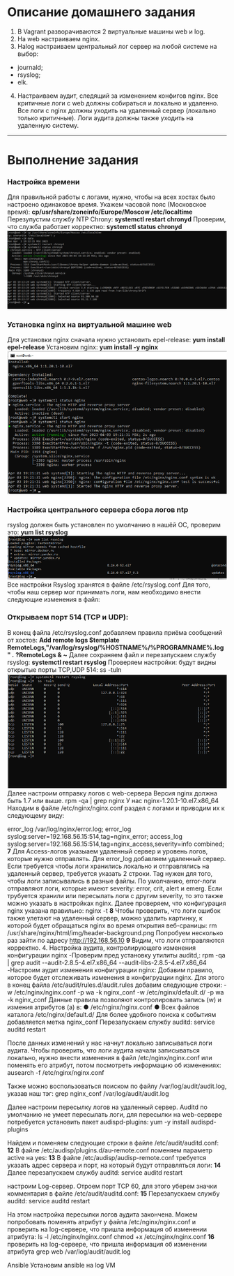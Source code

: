 # Описание домашнего задания
1. В Vagrant разворачиваются 2 виртуальные машины web и log.
2. На web настраиваем nginx.
3. Наlog настраиваем центральный лог сервер на любой системе на выбор:
- journald;
- rsyslog;
- elk.
4. Настраиваем аудит, следящий за изменением конфигов nginx.
Все критичные логи с web должны собираться и локально и удаленно.
Все логи с nginx должны уходить на удаленный сервер (локально только критичные).
Логи аудита должны также уходить на удаленную систему.
_______________________________________________________________________________
# Выполнение задания
### Настройка времени
Для правильной работы c логами, нужно, чтобы на всех хостах было настроено одинаковое время.
Укажем часовой пояс (Московское время):
**cp/usr/share/zoneinfo/Europe/Moscow /etc/localtime**
Перезупустим службу NTP Chrony: 
**systemctl restart chronyd**
Проверим, что служба работает корректно: 
**systemctl status chronyd**
![img](images/1%20setup%20time.png)
### Установка nginx на виртуальной машине web
Для установки nginx сначала нужно установить epel-release: 
**yum install epel-release**
Установим nginx: 
**yum install -y nginx**
![img](images/2web_nginx.png)
### Настройка центрального сервера сбора логов ntp
rsyslog должен быть установлен по умолчанию в нашёй ОС, проверим это:
**yum list rsyslog**
![img](images/3log_check%20rsyslog.png)
Все настройки Rsyslog хранятся в файле /etc/rsyslog.conf
Для того, чтобы наш сервер мог принимать логи, нам необходимо внести следующие изменения в файл:
### Открываем порт 514 (TCP и UDP):
В конец файла /etc/rsyslog.conf добавляем правила приёма сообщений от хостов:
**Add remote logs $template RemoteLogs,"/var/log/rsyslog/%HOSTNAME%/%PROGRAMNAME%.log"
*.* ?RemoteLogs & ~**
Далее сохраняем файл и перезапускаем службу rsyslog:
 **systemctl restart rsyslog**
Проверяем настройки: будут видны открытые порты TCP,UDP 514:
 ss -tuln
 ![img](images/6%20log_check%20port%20514.png)
 Далее настроим отправку логов с web-сервера
 Версия nginx должна быть 1.7 или выше. 
 rpm -qa | grep nginx
  У нас nginx-1.20.1-10.el7.x86_64
 Находим в файле /etc/nginx/nginx.conf раздел с логами и приводим их к следующему виду:
 
error_log /var/log/nginx/error.log;
error_log syslog:server=192.168.56.15:514,tag=nginx_error;
access_log syslog:server=192.168.56.15:514,tag=nginx_access,severity=info combined;
**7**
Для Access-логов указыаем удаленный сервер и уровень логов, которые нужно отправлять. Для
error_log добавляем удаленный сервер. Если требуется чтобы логи хранились локально и отправлялись
на удаленный сервер, требуется указать 2 строки.
Tag нужен для того, чтобы логи записывались в разные файлы.
По умолчанию, error-логи отправляют логи, которые имеют severity: error, crit, alert и emerg.
Если трубуется хранили или пересылать логи с другим severity, то это также можно указать в
настройках nginx.
Далее проверяем, что конфигурация nginx указана правильно: 
nginx -t
**8**
Чтобы проверить, что логи ошибок также улетают на удаленный сервер, можно удалить картинку, к
которой будет обращаться nginx во время открытия веб-сраницы:
rm /usr/share/nginx/html/img/header-background.png
Попробуем несколько раз зайти по адресу http://192.168.56.10
**9**
Видим, что логи отправляются корректно.
4. Настройка аудита, контролирующего изменения конфигурации nginx
-Проверим  пред установку утилиты auditd,:
 rpm -qa | grep audit
 --audit-2.8.5-4.el7.x86_64
--audit-libs-2.8.5-4.el7.x86_64
-Настроим аудит изменения конфигурации nginx:
Добавим правило, которое будет отслеживать изменения в конфигруации nginx. Для этого в конец
файла /etc/audit/rules.d/audit.rules добавим следующие строки:
-w /etc/nginx/nginx.conf -p wa -k nginx_conf
-w /etc/nginx/default.d/ -p wa -k nginx_conf
Данные правила позволяют контролировать запись (w) и измения атрибутов (a) в:
● /etc/nginx/nginx.conf
● Всех файлов каталога /etc/nginx/default.d/
Для более удобного поиска к событиям добавляется метка nginx_conf
Перезапускаем службу auditd:
 service auditd restart
 
 После данных изменений у нас начнут локально записываться логи аудита. Чтобы проверить, что
логи аудита начали записываться локально, нужно внести изменения в файл /etc/nginx/nginx.conf
или поменять его атрибут, потом посмотреть информацию об изменениях: ausearch -f
/etc/nginx/nginx.conf

Также можно воспользоваться поиском по файлу /var/log/audit/audit.log, указав наш тэг: grep
nginx_conf /var/log/audit/audit.log

Далее настроим пересылку логов на удаленный сервер. Auditd по умолчанию не умеет пересылать логи,
для пересылки на web-сервере потребуется установить пакет audispd-plugins:
 yum -y install audispd-plugins

Найдем и поменяем следующие строки в файле /etc/audit/auditd.conf:
**12**
В файле /etc/audisp/plugins.d/au-remote.conf поменяем параметр active на yes:
**13**
В файле /etc/audisp/audisp-remote.conf требуется указать адрес сервера и порт, на который будут
отправляться логи:
**14**
Далее перезапускаем службу auditd: service auditd restart

настроим Log-сервер.
Отроем порт TCP 60, для этого уберем значки комментария в файле /etc/audit/auditd.conf:
**15**
Перезапускаем службу auditd: service auditd restart

На этом настройка пересылки логов аудита закончена. Можем попробовать поменять атрибут у файла
/etc/nginx/nginx.conf и проверить на log-сервере, что пришла информация об изменении атрибута:
ls -l /etc/nginx/nginx.conf
chmod +x /etc/nginx/nginx.conf
**16**
проверить на log-сервере, что пришла информация об изменении атрибута
grep web /var/log/audit/audit.log

Ansible
Установим ansible на log VM
